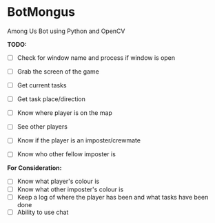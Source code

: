 # BotMongus
Among Us Bot using Python and OpenCV

**TODO:**

- [ ] Check for window name and process if window is open
- [ ] Grab the screen of the game
- [ ] Get current tasks
- [ ] Get task place/direction
- [ ] Know where player is on the map
- [ ] See other players
- [ ] Know if the player is an imposter/crewmate
- [ ] Know who other fellow imposter is


**For Consideration:**
- [ ] Know what player's colour is
- [ ] Know what other imposter's colour is
- [ ] Keep a log of where the player has been and what tasks have been done
- [ ] Ability to use chat
